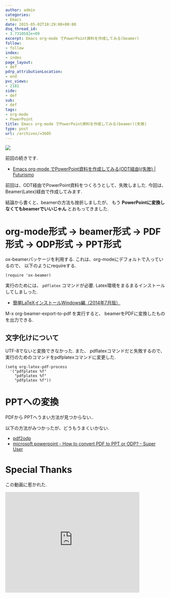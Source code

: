 ```yaml
---
author: admin
categories:
- Emacs
date: 2015-05-02T10:29:00+00:00
dsq_thread_id:
- 3.7310582e+09
excerpt: Emacs org-mode でPowerPoint資料を作成してみる(beamer)
follow:
- follow
index:
- index
page_layout:
- def
pdrp_attributionLocation:
- end
pvc_views:
- 2181
side:
- def
sub:
- def
tags:
- org-mode
- PowerPoint
title: Emacs org-mode でPowerPoint資料を作成してみる(beamer)(失敗)
type: post
url: /archives/=3605
---
```


![](./../img/document-428332_640.jpg)

前回の続きです.

-   [Emacs org-mode でPowerPoint資料を作成してみる(ODT経由)(失敗) |
    Futurismo](https://futurismo.biz/archives/3601)

前回は、ODT経由でPowerPoint資料をつくろうとして、失敗しました.
今回は、Beamer(Latex)経由で作成してみます.

結論から書くと、beamerの方法も挫折しましたが、 もう
**PowerPointに変換しなくてもbeamerでいいじゃん** とおもってきました.

org-mode形式 -&gt; beamer形式 -&gt; PDF形式 -&gt; ODP形式 -&gt; PPT形式
=======================================================================

ox-beamerパッケージを利用する.
これは、org-modeにデフォルトで入っているので、 以下のようにrequireする.

``` {.commonlisp}
(require 'ox-beamer)
```

実行のためには、 `pdflatex` コマンドが必要.
Latex環境をまるまるインストールしてしましった.

-   [簡単LaTeXインストールWindows編（2014年7月版）](http://did2memo.net/2014/03/06/easy-latex-install-windows-8-2014-03/)

M-x org-beamer-export-to-pdf を実行すると、
beamerをPDFに変換したものを出力できる.

文字化けについて
----------------

UTF-8でないと変換できなかった. また、 pdflatexコマンドだと失敗するので、
実行のためのコマンドをpdfplatexコマンドに変更した.

``` {.commonlisp}
(setq org-latex-pdf-process
  '("pdfplatex %f"
    "pdfplatex %f"
    "pdfplatex %f"))
```

PPTへの変換
===========

PDFから PPTへうまい方法が見つからない..

以下の方法がみつかったが、どうもうまくいかない.

-   [pdf2odp](http://www2.hyo-med.ac.jp/~tanimura/LaTeX/pdf2odp.html)
-   [microsoft powerpoint - How to convert PDF to PPT or ODP? - Super
    User](http://superuser.com/questions/268244/how-to-convert-pdf-to-ppt-or-odp)

Special Thanks
==============

この動画に惹かれた.

<iframe width="420" height="315" src="https://www.youtube.com/embed/Ho6nMWGtepY" frameborder="0" allowfullscreen></iframe>


